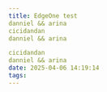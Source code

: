 ```yaml
---
title: EdgeOne test
danniel && arina
cicidandan
danniel && arina

cicidandan
danniel && arina
date: 2025-04-06 14:19:14
tags:
---
```

